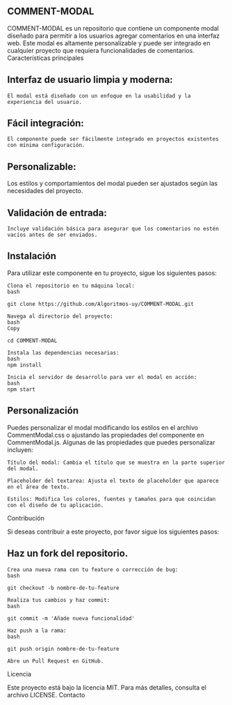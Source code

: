 ## COMMENT-MODAL

COMMENT-MODAL es un repositorio que contiene un componente modal diseñado para permitir a los usuarios agregar comentarios en una interfaz web. Este modal es altamente personalizable y puede ser integrado en cualquier proyecto que requiera funcionalidades de comentarios.
Características principales

## Interfaz de usuario limpia y moderna:

    El modal está diseñado con un enfoque en la usabilidad y la experiencia del usuario.

## Fácil integración:

    El componente puede ser fácilmente integrado en proyectos existentes con mínima configuración.

## Personalizable:

   Los estilos y comportamientos del modal pueden ser ajustados según las necesidades del proyecto.

## Validación de entrada:

    Incluye validación básica para asegurar que los comentarios no estén vacíos antes de ser enviados.

## Instalación

Para utilizar este componente en tu proyecto, sigue los siguientes pasos:

    Clona el repositorio en tu máquina local:
    bash

    git clone https://github.com/Algoritmos-uy/COMMENT-MODAL.git

    Navega al directorio del proyecto:
    bash
    Copy

    cd COMMENT-MODAL

    Instala las dependencias necesarias:
    bash
    npm install

    Inicia el servidor de desarrollo para ver el modal en acción:
    bash
    npm start

## Personalización

Puedes personalizar el modal modificando los estilos en el archivo CommentModal.css o ajustando las propiedades del componente en CommentModal.js. Algunas de las propiedades que puedes personalizar incluyen:

    Título del modal: Cambia el título que se muestra en la parte superior del modal.

    Placeholder del textarea: Ajusta el texto de placeholder que aparece en el área de texto.

    Estilos: Modifica los colores, fuentes y tamaños para que coincidan con el diseño de tu aplicación.

Contribución

Si deseas contribuir a este proyecto, por favor sigue los siguientes pasos:

## Haz un fork del repositorio.

    Crea una nueva rama con tu feature o corrección de bug:
    bash

    git checkout -b nombre-de-tu-feature

    Realiza tus cambios y haz commit:
    bash

    git commit -m 'Añade nueva funcionalidad'

    Haz push a la rama:
    bash

    git push origin nombre-de-tu-feature

    Abre un Pull Request en GitHub.

Licencia

Este proyecto está bajo la licencia MIT. Para más detalles, consulta el archivo LICENSE.
Contacto
